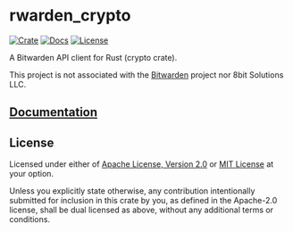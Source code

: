 # rwarden_crypto

[![Crate](https://img.shields.io/crates/v/rwarden_crypto)](https://crates.io/crates/rwarden_crypto)
[![Docs](https://img.shields.io/static/v1?label=docs&message=latest&color=yellow)](https://docs.rs/rwarden_crypto)
[![License](https://img.shields.io/crates/l/rwarden_crypto)](https://github.com/nn1ks/rwarden/tree/master/rwarden_crypto#license)

A Bitwarden API client for Rust (crypto crate).

This project is not associated with the [Bitwarden](https://bitwarden.com) project nor 8bit Solutions
LLC.

## [Documentation](https://docs.rs/rwarden_crypto)

## License

Licensed under either of [Apache License, Version 2.0] or [MIT License] at your option.

[Apache License, Version 2.0]: https://github.com/nn1ks/rwarden/blob/master/LICENSE-APACHE
[MIT License]: https://github.com/nn1ks/rwarden/blob/master/LICENSE-MIT

Unless you explicitly state otherwise, any contribution intentionally submitted for inclusion in
this crate by you, as defined in the Apache-2.0 license, shall be dual licensed as above, without
any additional terms or conditions.
